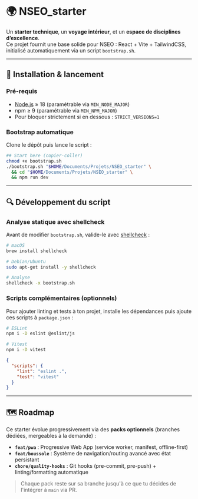 # 🌍 NSEO_starter

Un **starter technique**, un **voyage intérieur**, et un **espace de disciplines d’excellence**.  
Ce projet fournit une base solide pour NSEO : React + Vite + TailwindCSS, initialisé automatiquement via un script `bootstrap.sh`.

---

## 🚀 Installation & lancement

### Pré-requis
- [Node.js](https://nodejs.org/) ≥ 18 (paramétrable via `MIN_NODE_MAJOR`)
- npm ≥ 9 (paramétrable via `MIN_NPM_MAJOR`)
- Pour bloquer strictement si en dessous : `STRICT_VERSIONS=1`

### Bootstrap automatique
Clone le dépôt puis lance le script :

```bash
## Start here (copier-coller)
chmod +x bootstrap.sh
./bootstrap.sh "$HOME/Documents/Projets/NSEO_starter" \
  && cd "$HOME/Documents/Projets/NSEO_starter" \
  && npm run dev
```

---

## 🔍 Développement du script

### Analyse statique avec shellcheck
Avant de modifier `bootstrap.sh`, valide-le avec [shellcheck](https://www.shellcheck.net/) :

```bash
# macOS
brew install shellcheck

# Debian/Ubuntu
sudo apt-get install -y shellcheck

# Analyse
shellcheck -x bootstrap.sh
```

### Scripts complémentaires (optionnels)
Pour ajouter linting et tests à ton projet, installe les dépendances puis ajoute ces scripts à `package.json` :

```bash
# ESLint
npm i -D eslint @eslint/js

# Vitest
npm i -D vitest
```

```json
{
  "scripts": {
    "lint": "eslint .",
    "test": "vitest"
  }
}
```

---

## 🗺️ Roadmap

Ce starter évolue progressivement via des **packs optionnels** (branches dédiées, mergeables à la demande) :

- **`feat/pwa`** : Progressive Web App (service worker, manifest, offline-first)
- **`feat/boussole`** : Système de navigation/routing avancé avec état persistant
- **`chore/quality-hooks`** : Git hooks (pre-commit, pre-push) + linting/formatting automatique

> Chaque pack reste sur sa branche jusqu'à ce que tu décides de l'intégrer à `main` via PR.

